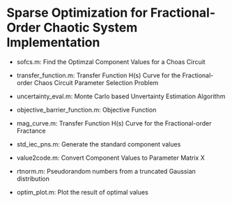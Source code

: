 # Sparse Optimization for Fractional-Order Chaotic System Implementation

- sofcs.m: Find the Optimzal Component Values for a Choas Circuit

- transfer_function.m: Transfer Function H(s) Curve for the Fractional-order Chaos Circuit Parameter Selection Problem

- uncertainty_eval.m: Monte Carlo based Unvertainty Estimation Algorithm

- objective_barrier_function.m: Objective Function

- mag_curve.m:  Transfer Function H(s) Curve for the Fractional-order Fractance

- std_iec_pns.m: Generate the standard component values

- value2code.m: Convert Component Values to Parameter Matrix X

- rtnorm.m: Pseudorandom numbers from a truncated Gaussian distribution

- optim_plot.m: Plot the result of optimal values
